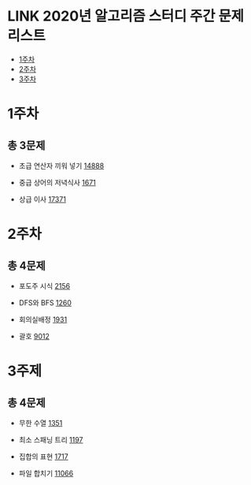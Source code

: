 LINK 2020년 알고리즘 스터디 주간 문제 리스트
===
* [1주차](#1주차)
* [2주차](#2주차)
* [3주차](#3주차)
# 1주차
## 총 3문제
* 초급 연산자 끼워 넣기 [14888](https://www.acmicpc.net/problem/14888)

* 중급 상어의 저녁식사 [1671](https://www.acmicpc.net/problem/1671)
* 상급 이사 [17371](https://www.acmicpc.net/problem/1671)
# 2주차
## 총 4문제
* 포도주 시식 [2156](https://www.acmicpc.net/problem/2156)

* DFS와 BFS [1260](https://www.acmicpc.net/problem/1260)

* 회의실배정 [1931](https://www.acmicpc.net/problem/1931)

* 괄호 [9012](https://www.acmicpc.net/problem/9012)
# 3주제
## 총 4문제
* 무한 수열 [1351](https://www.acmicpc.net/problem/1351)

* 최소 스패닝 트리 [1197](https://www.acmicpc.net/problem/1197)

* 집합의 표현 [1717](https://www.acmicpc.net/problem/1717)

* 파일 합치기 [11066](https://www.acmicpc.net/problem/11066)

